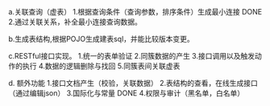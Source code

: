 
a.关联查询（虚表）
	1.根据查询条件（查询参数，排序条件）生成最小连接 DONE 
	2.通过关联关系，补全最小连接查询数据。

b.生成表结构,根据POJO生成建表sql，并能比较版本变更。

c.RESTful接口实现。
 	1.统一的表单验证
 	2.同簇数据的产生
 	3.接口调用以及触发动作的执行
 	4.数据的逻辑删除与找回
 	5.同簇表间关联虚表
 	
d. 额外功能
 	1.接口文档产生（校验，关联数据）
 	2.表结构的查看，在线生成接口（通过编辑json）
 	3.国际化与常量 DONE
 	4.权限与审计（黑名单，白名单）